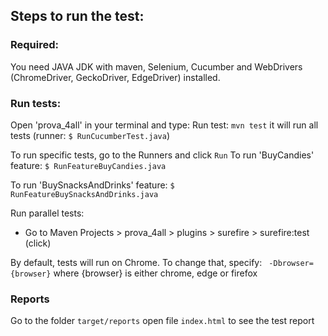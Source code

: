 ## Steps to run the test:

### Required:
You need JAVA JDK with maven, Selenium, Cucumber and WebDrivers (ChromeDriver, GeckoDriver, EdgeDriver) installed.

### Run tests:
Open 'prova_4all' in your terminal and type: 
Run test: `mvn test`
it will run all tests (runner: `$ RunCucumberTest.java`)

To run specific tests, go to the Runners and click `Run`
To run 'BuyCandies' feature:
`$ RunFeatureBuyCandies.java`

To run 'BuySnacksAndDrinks' feature:
`$ RunFeatureBuySnacksAndDrinks.java`

Run parallel tests:
- Go to Maven Projects > prova_4all > plugins > surefire > surefire:test (click)


By default, tests will run on Chrome. 
To change that, specify:
` -Dbrowser={browser}` where {browser} is either chrome, edge or firefox

### Reports
Go to the folder `target/reports` open file `index.html`  to see the test report

